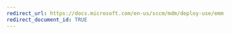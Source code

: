 ```yaml
---
redirect_url: https://docs.microsoft.com/en-us/sccm/mdm/deploy-use/emm-creating-ios-applications
redirect_document_id: TRUE
---
```

